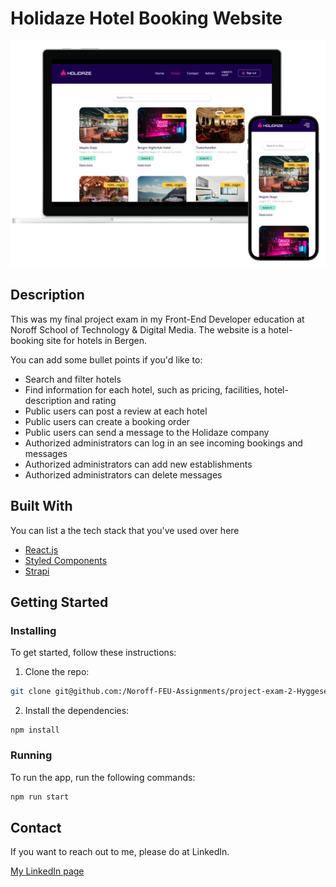 # Holidaze Hotel Booking Website

![image](https://github.com/Noroff-FEU-Assignments/project-exam-2-Hyggesen/blob/main/src/assets/common/holidaze_devices.png)

## Description

This was my final project exam in my Front-End Developer education at Noroff School of Technology & Digital Media. The website is a hotel-booking site for hotels in Bergen.

You can add some bullet points if you'd like to:

- Search and filter hotels
- Find information for each hotel, such as pricing, facilities, hotel-description and rating
- Public users can post a review at each hotel
- Public users can create a booking order
- Public users can send a message to the Holidaze company
- Authorized administrators can log in an see incoming bookings and messages
- Authorized administrators can add new establishments
- Authorized administrators can delete messages

## Built With

You can list a the tech stack that you've used over here

- [React.js](https://reactjs.org/)
- [Styled Components](https://styled-components.com/docs)
- [Strapi](https://docs.strapi.io/developer-docs/latest/getting-started/introduction.html)

## Getting Started

### Installing

To get started, follow these instructions:

1. Clone the repo:

```bash
git clone git@github.com:/Noroff-FEU-Assignments/project-exam-2-Hyggesen.git
```

2. Install the dependencies:

```
npm install
```

### Running

To run the app, run the following commands:

```bash
npm run start
```

## Contact

If you want to reach out to me, please do at LinkedIn.

[My LinkedIn page](https://www.linkedin.com/in/benjaminbruaroy/)
